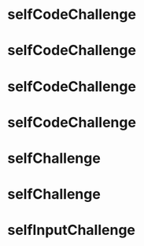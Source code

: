 # selfCodeChallenge
# selfCodeChallenge
# selfCodeChallenge
# selfCodeChallenge
# selfChallenge
# selfChallenge
# selfInputChallenge
